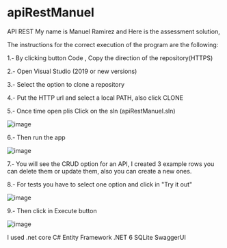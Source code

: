 # apiRestManuel
API REST
My name is Manuel Ramirez and Here is the assessment solution,

The instructions for the correct execution of the program are the following:

1.- By clicking button Code , Copy the direction of the repository(HTTPS)



2.- Open Visual Studio (2019 or new versions)



3.- Select the option to clone a repository



4.- Put the HTTP url and select a local PATH, also click CLONE



5.- Once time open plis Click on the sln (apiRestManuel.sln)



![image](https://user-images.githubusercontent.com/98625483/151652338-510ae7e3-c4e7-4c7c-a034-e495e699e324.png)



6.- Then run the app



![image](https://user-images.githubusercontent.com/98625483/151652379-201cb3e3-3e67-461d-bdad-c84d9481ac43.png)


7.- You will see the CRUD option for an API, I created 3 example rows you can delete them or update them, also 
you can create a new ones.



8.- For tests you have to select one option and click in "Try it out"

![image](https://user-images.githubusercontent.com/98625483/151652523-7a784829-be66-4114-bc55-972d0539189f.png)





9.- Then click in Execute button

![image](https://user-images.githubusercontent.com/98625483/151652530-62a912ed-da17-43a0-8754-76fee0dc40b6.png)





I used .net core
C#
Entity Framework
.NET 6
SQLite
SwaggerUI
